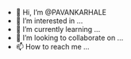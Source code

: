 - 👋 Hi, I’m @PAVANKARHALE
- 👀 I’m interested in ...
- 🌱 I’m currently learning ...
- 💞️ I’m looking to collaborate on ...
- 📫 How to reach me ...

<!---
PAVANKARHALE/PAVANKARHALE is a ✨ special ✨ repository because its `README.md` (this file) appears on your GitHub profile.
You can click the Preview link to take a look at your changes.
--->
